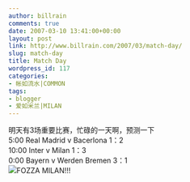 ```yaml
---
author: billrain
comments: true
date: 2007-03-10 13:41:00+00:00
layout: post
link: http://www.billrain.com/2007/03/match-day/
slug: match-day
title: Match Day
wordpress_id: 117
categories:
- 帐如流水|COMMON
tags:
- blogger
- 爱如米兰|MILAN
---
```


明天有3场重要比赛，忙碌的一天啊，预测一下  
5:00 Real Madrid v Bacerlona 1：2  
10:00 Inter v Milan 1：3  
0:00 Bayern v Werden Bremen 3：1  
[![](http://bp2.blogger.com/_lAHIYwHGO4A/RfK4HQiJ_FI/AAAAAAAABNo/vXSu5ZCxDZc/s400/12.JPG)](http://bp2.blogger.com/_lAHIYwHGO4A/RfK4HQiJ_FI/AAAAAAAABNo/vXSu5ZCxDZc/s1600-h/12.JPG)FOZZA MILAN!!!  
  

